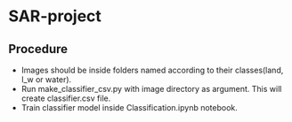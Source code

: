 # SAR-project
## Procedure
 * Images should be inside folders named according to their classes(land, l_w or water).
 * Run make_classifier_csv.py with image directory as argument. This will create classifier.csv file.
 * Train classifier model inside Classification.ipynb notebook.

